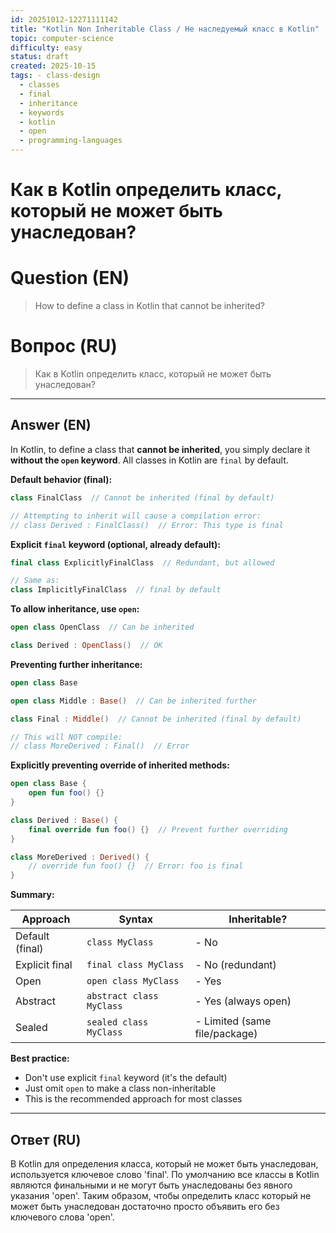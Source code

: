 ```yaml
---
id: 20251012-12271111142
title: "Kotlin Non Inheritable Class / Не наследуемый класс в Kotlin"
topic: computer-science
difficulty: easy
status: draft
created: 2025-10-15
tags: - class-design
  - classes
  - final
  - inheritance
  - keywords
  - kotlin
  - open
  - programming-languages
---
```

# Как в Kotlin определить класс, который не может быть унаследован?

# Question (EN)
> How to define a class in Kotlin that cannot be inherited?

# Вопрос (RU)
> Как в Kotlin определить класс, который не может быть унаследован?

---

## Answer (EN)

In Kotlin, to define a class that **cannot be inherited**, you simply declare it **without the `open` keyword**. All classes in Kotlin are `final` by default.

**Default behavior (final):**
```kotlin
class FinalClass  // Cannot be inherited (final by default)

// Attempting to inherit will cause a compilation error:
// class Derived : FinalClass()  // Error: This type is final
```

**Explicit `final` keyword (optional, already default):**
```kotlin
final class ExplicitlyFinalClass  // Redundant, but allowed

// Same as:
class ImplicitlyFinalClass  // final by default
```

**To allow inheritance, use `open`:**
```kotlin
open class OpenClass  // Can be inherited

class Derived : OpenClass()  // OK
```

**Preventing further inheritance:**
```kotlin
open class Base

open class Middle : Base()  // Can be inherited further

class Final : Middle()  // Cannot be inherited (final by default)

// This will NOT compile:
// class MoreDerived : Final()  // Error
```

**Explicitly preventing override of inherited methods:**
```kotlin
open class Base {
    open fun foo() {}
}

class Derived : Base() {
    final override fun foo() {}  // Prevent further overriding
}

class MoreDerived : Derived() {
    // override fun foo() {}  // Error: foo is final
}
```

**Summary:**

| Approach | Syntax | Inheritable? |
|----------|--------|-------------|
| Default (final) | `class MyClass` | - No |
| Explicit final | `final class MyClass` | - No (redundant) |
| Open | `open class MyClass` | - Yes |
| Abstract | `abstract class MyClass` | - Yes (always open) |
| Sealed | `sealed class MyClass` | - Limited (same file/package) |

**Best practice:**
- Don't use explicit `final` keyword (it's the default)
- Just omit `open` to make a class non-inheritable
- This is the recommended approach for most classes

---

## Ответ (RU)

В Kotlin для определения класса, который не может быть унаследован, используется ключевое слово 'final'. По умолчанию все классы в Kotlin являются финальными и не могут быть унаследованы без явного указания 'open'. Таким образом, чтобы определить класс который не может быть унаследован достаточно просто объявить его без ключевого слова 'open'.

